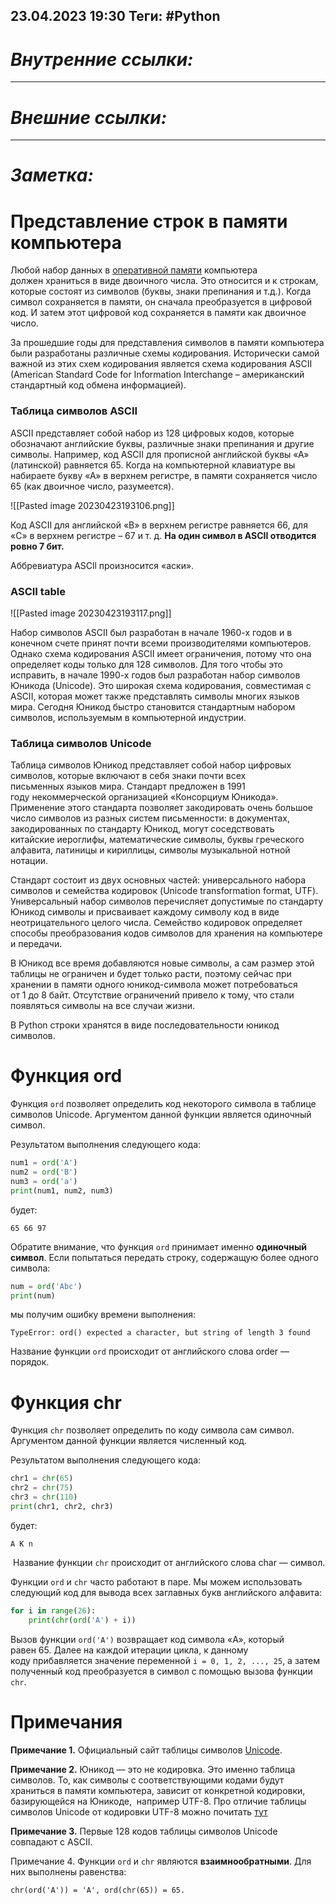 23.04.2023    19:30
Теги: #Python 
---
# ***Внутренние ссылки:***

---
# ***Внешние ссылки:***

---
# ***Заметка:***

# Представление строк в памяти компьютера

Любой набор данных в [оперативной памяти](https://ru.wikipedia.org/wiki/%D0%9E%D0%BF%D0%B5%D1%80%D0%B0%D1%82%D0%B8%D0%B2%D0%BD%D0%B0%D1%8F_%D0%BF%D0%B0%D0%BC%D1%8F%D1%82%D1%8C) компьютера должен храниться в виде двоичного числа. Это относится и к строкам, которые состоят из символов (буквы, знаки препинания и т.д.). Когда символ сохраняется в памяти, он сначала преобразуется в цифровой код. И затем этот цифровой код сохраняется в памяти как двоичное число.

За прошедшие годы для представления символов в памяти компьютера были разработаны различные схемы кодирования. Исторически самой важной из этих схем кодирования является схема кодирования ASCII (American Standard Code for Information Interchange – американский стандартный код обмена информацией).

### Таблица символов ASCII

ASCII представляет собой набор из 128 цифровых кодов, которые обозначают английские буквы, различные знаки препинания и другие символы. Например, код ASCII для прописной английской буквы «А» (латинской) равняется 65. Когда на компьютерной клавиатуре вы набираете букву «А» в верхнем регистре, в памяти сохраняется число 65 (как двоичное число, разумеется).

![[Pasted image 20230423193106.png]]

Код ASCII для английской «В» в верхнем регистре равняется 66, для «С» в верхнем регистре – 67 и т. д. **На один символ в ASCII отводится ровно 7 бит.**  

Аббревиатура ASCll произносится «аски».

### ASCII table

![[Pasted image 20230423193117.png]]

Набор символов ASCII был разработан в начале 1960-х годов и в конечном счете принят почти всеми производителями компьютеров. Однако схема кодирования ASCII имеет ограничения, потому что она определяет коды только для 128 символов. Для того чтобы это исправить, в начале 1990-х годов был разработан набор символов Юникода (Unicode). Это широкая схема кодирования, совместимая с ASCII, которая может также представлять символы многих языков мира. Сегодня Юникод быстро становится стандартным набором символов, используемым в компьютерной индустрии.

### Таблица символов Unicode

Таблица символов Юникод представляет собой набор цифровых символов, которые включают в себя знаки почти всех письменных языков мира. Стандарт предложен в 1991 году некоммерческой организацией «Консорциум Юникода». Применение этого стандарта позволяет закодировать очень большое число символов из разных систем письменности: в документах, закодированных по стандарту Юникод, могут соседствовать китайские иероглифы, математические символы, буквы греческого алфавита, латиницы и кириллицы, символы музыкальной нотной нотации.

Стандарт состоит из двух основных частей: универсального набора символов и семейства кодировок (Unicode transformation format, UTF). Универсальный набор символов перечисляет допустимые по стандарту Юникод символы и присваивает каждому символу код в виде неотрицательного целого числа. Семейство кодировок определяет способы преобразования кодов символов для хранения на компьютере и передачи.

В Юникод все время добавляются новые символы, а сам размер этой таблицы не ограничен и будет только расти, поэтому сейчас при хранении в памяти одного юникод-символа может потребоваться от 1 до 8 байт. Отсутствие ограничений привело к тому, что стали появляться символы на все случаи жизни.  

В Python строки хранятся в виде последовательности юникод символов.

# Функция ord

Функция `ord` позволяет определить код некоторого символа в таблице символов Unicode. Аргументом данной функции является одиночный символ.

Результатом выполнения следующего кода:

```python
num1 = ord('A')
num2 = ord('B')
num3 = ord('a') 
print(num1, num2, num3)
```

будет:

```no-highlight
65 66 97
```

Обратите внимание, что функция `ord` принимает именно **одиночный символ**. Если попытаться передать строку, содержащую более одного символа:

```python
num = ord('Abc')
print(num)
```

мы получим ошибку времени выполнения:

```no-highlight
TypeError: ord() expected a character, but string of length 3 found
```

Название функции `ord` происходит от английского слова order — порядок.

# Функция chr

Функция `chr` позволяет определить по коду символа сам символ. Аргументом данной функции является численный код.

Результатом выполнения следующего кода:

```python
chr1 = chr(65)
chr2 = chr(75)
chr3 = chr(110) 
print(chr1, chr2, chr3)
```

будет:

```no-highlight
A K n
```

 Название функции `chr` происходит от английского слова char — символ.

Функции `ord` и `chr` часто работают в паре. Мы можем использовать следующий код для вывода всех заглавных букв английского алфавита:

```python
for i in range(26):
    print(chr(ord('A') + i))
```

Вызов функции `ord('A')` возвращает код символа «A», который равен 65. Далее на каждой итерации цикла, к данному коду прибавляется значение переменной `i = 0, 1, 2, ..., 25`, а затем полученный код преобразуется в символ с помощью вызова функции `chr`.

# Примечания

**Примечание 1.** Официальный сайт таблицы символов [Unicode](https://home.unicode.org/).

**Примечание 2.** Юникод — это не кодировка. Это именно таблица символов. То, как символы с соответствующими кодами будут храниться в памяти компьютера, зависит от конкретной кодировки, базирующейся на Юникоде,  например UTF-8. Про отличие таблицы символов Unicode от кодировки UTF-8 можно почитать [тут](https://developer.roman.grinyov.name/blog/104)

**Примечание 3.** Первые 128 кодов таблицы символов Unicode совпадают с ASCII.

Примечание 4. Функции `ord` и `chr` являются **взаимнообратными**. Для них выполнены равенства:

`chr(ord('A')) = 'A', ord(chr(65)) = 65.`